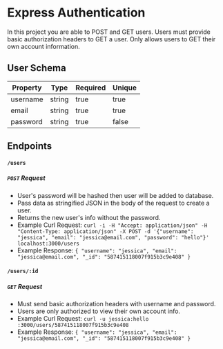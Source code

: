 # Express Authentication

In this project you are able to POST and GET users. Users must provide basic authorization headers to GET a user. Only allows users to GET their own account information.

## User Schema
 Property  | Type         | Required     | Unique
-----------|--------------|--------------|--------------
username   | string       | true         | true
email      | string       | true         | true
password   | string       | true         | false

## Endpoints

####  `/users`

##### `POST` Request
+ User's password will be hashed then user will be added to database.
+ Pass data as stringified JSON in the body of the request to create a user.
+ Returns the new user's info without the password.
+ Example Curl Request:
`curl -i -H "Accept: application/json" -H "Content-Type: application/json" -X POST -d '{"username": "jessica", "email": "jessica@email.com", "password": "hello"}' localhost:3000/users`
+ Example Response:
``{
  "username": "jessica",
  "email": "jessica@email.com",
  "_id": "587415118007f915b3c9e408"
}``

####  `/users/:id`

##### `GET` Request

+ Must send basic authorization headers with username and password.
+ Users are only authorized to view their own account info.
+ Example Curl Request:
`curl -u jessica:hello :3000/users/587415118007f915b3c9e408`
+ Example Response:
``{
  "username": "jessica",
  "email": "jessica@email.com",
  "_id": "587415118007f915b3c9e408"
}``
